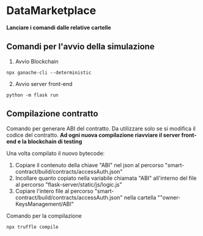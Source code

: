 # DataMarketplace

**Lanciare i comandi dalle relative cartelle**

## Comandi per l'avvio della simulazione
1. Avvio Blockchain
```
npx ganache-cli --deterministic
```
2. Avvio server front-end
```
python -m flask run
```

## Compilazione contratto
Comando per generare ABI del contratto.
Da utilizzare solo se si modifica il codice del contratto. 
**Ad ogni nuova compilazione riavviare il server front-end e la blockchain di testing**

Una volta compilato il nuovo bytecode:
1. Copiare il contenuto della chiave "ABI" nel json al percorso "smart-contract/build/contracts/accessAuth.json"
2. Incollare quanto copiato nella variabile chiamata "ABI" all'interno del file al percorso "flask-server/static/js/logic.js"
3. Copiare l'intero file al percorso "smart-contract/build/contracts/accessAuth.json" nella cartella ""owner-KeysManagement/ABI"

Comando per la compilazione
```
npx truffle compile
```
